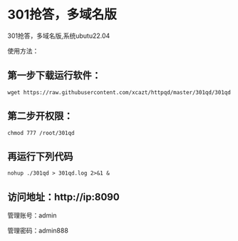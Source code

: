 # 301抢答，多域名版

301抢答，多域名版,系统ubutu22.04

使用方法： 
## 第一步下载运行软件：
````
wget https://raw.githubusercontent.com/xcazt/httpqd/master/301qd/301qd
````
## 第二步开权限：
````
chmod 777 /root/301qd
````
## 再运行下列代码
````
nohup ./301qd > 301qd.log 2>&1 &
````
## 访问地址：http://ip:8090

管理账号：admin

管理密码：admin888
